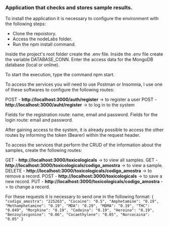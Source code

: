 ### Application that checks and stores sample results.  

To install the application it is necessary to configure the environment with the following steps:  

-  Clone the repoistory.
-  Access the nodeLabs folder.
-  Run the npm install command.

Inside the project's root folder create the .env file.
Inside the .env file create the variable DATABASE_CONN.
Enter the access data for the MongoDB database (local or online).

To start the execution, type the command npm start.

To access the services you will need to use Postman or Insomnia, I use one of these softwares to configure the following routes:

POST - **http://localhost:3000/auth/register** -> to register a user
POST - **http://localhost:3000/auht/register** -> to log in to the system

Fields for the registration route: name, email and password.
Fields for the login route: email and password.

After gaining access to the system, it is already possible to access the other routes by informing the token (Bearer) within the request header.

To access the services that perform the CRUD of the information about the samples, create the following routes:

GET - **http://localhost:3000/toxicologicals** -> to view all samples.
GET - **http://localhost:3000/toxicologicals/codigo_amostra** -> to view a sample.
DELETE - **http://localhost:3000/toxicologicals/codigo_amostra** -> to remove a record.
POST - **http://localhost:3000/toxicologicals** -> to save a new record.
PUT - **http://localhost:3000/toxicologicals/codigo_amostra** -> to change a record.

For these requests it is necessary to send one in the following format:
`
{
   "codigo_amostra": "225263",
    "Cocaine": "0.5",
    "Amphetamine": "0.19",
    "Methamphetamine": "0.19",
    "MDA": "0.29",
    "MDMA": "0.19",
    "THC": "0.049",
    "Morphine": "0.19",
    "Codeina": "0.19",
    "Heroina": "0.19",
    "Benzoylecgonine": "0.06",
    "Cocaethylene": "0.05",
    "Norcocaina": "0.05"
}
`
